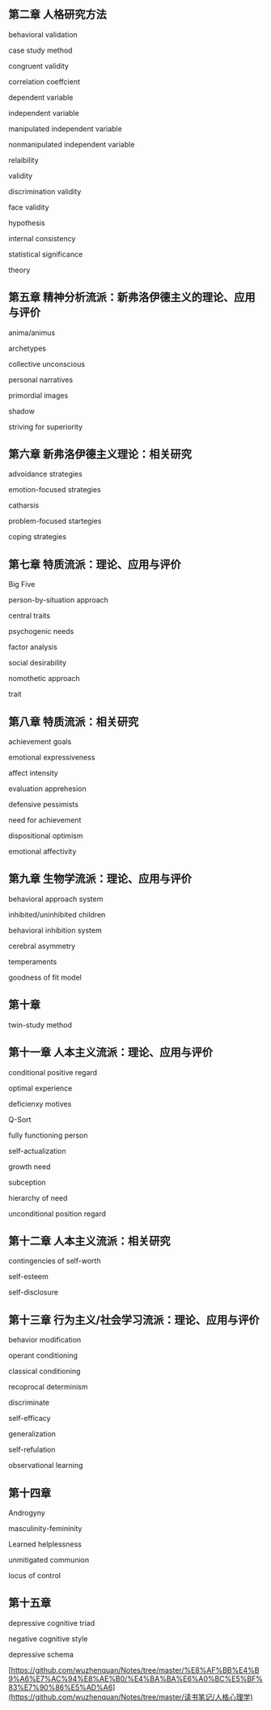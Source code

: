 ## 第二章 人格研究方法

behavioral validation

case study method

congruent validity

correlation coeffcient

dependent variable

independent variable

manipulated independent variable

nonmanipulated independent variable

relaibility

validity

discrimination validity

face validity

hypothesis

internal consistency

statistical significance

theory

## 第五章 精神分析流派：新弗洛伊德主义的理论、应用与评价

anima/animus

archetypes

collective unconscious

personal narratives

primordial images

shadow

striving for superiority

## 第六章 新弗洛伊德主义理论：相关研究

advoidance strategies

emotion-focused strategies

catharsis

problem-focused startegies

coping strategies

## 第七章 特质流派：理论、应用与评价

Big Five

person-by-situation approach

central traits

psychogenic needs

factor analysis

social desirability

nomothetic approach

trait

## 第八章 特质流派：相关研究

achievement goals

emotional expressiveness

affect intensity

evaluation apprehesion

defensive pessimists

need for achievement

dispositional optimism

emotional affectivity

## 第九章 生物学流派：理论、应用与评价

behavioral approach system

inhibited/uninhibited children

behavioral inhibition system

cerebral asymmetry

temperaments

goodness of fit model

## 第十章

twin-study method 

## 第十一章 人本主义流派：理论、应用与评价

conditional positive regard

optimal experience

deficienxy motives

Q-Sort

fully functioning person

self-actualization

growth need

subception

hierarchy of need 

unconditional position regard 

## 第十二章 人本主义流派：相关研究

contingencies of self-worth

self-esteem

self-disclosure

## 第十三章 行为主义/社会学习流派：理论、应用与评价

behavior modification 

operant conditioning

classical conditioning

recoprocal determinism

discriminate

self-efficacy

generalization

self-refulation

observational learning

## 第十四章

Androgyny

masculinity-femininity

Learned helplessness

unmitigated communion

locus of control

## 第十五章

depressive cognitive triad

negative cognitive style

depressive schema



[https://github.com/wuzhenquan/Notes/tree/master/%E8%AF%BB%E4%B9%A6%E7%AC%94%E8%AE%B0/%E4%BA%BA%E6%A0%BC%E5%BF%83%E7%90%86%E5%AD%A6](https://github.com/wuzhenquan/Notes/tree/master/读书笔记/人格心理学)

